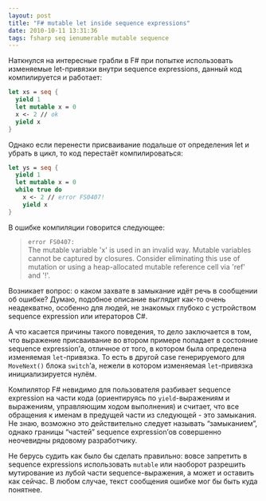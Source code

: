 ```yaml
---
layout: post
title: "F# mutable let inside sequence expressions"
date: 2010-10-11 13:31:36
tags: fsharp seq ienumerable mutable sequence
---
```

Наткнулся на интересные грабли в F# при попытке использовать изменяемые let-привязки внутри sequence expressions, данный код компилируется и работает:

```fsharp
let xs = seq {
  yield 1
  let mutable x = 0
  x <- 2 // ok
  yield x
}
```

Однако если перенести присваивание подальше от определения let и убрать в цикл, то код перестаёт компилироваться:

```fsharp
let ys = seq {
  yield 1
  let mutable x = 0
  while true do
    x <- 2 // error FS0407!
    yield x
}
```

В ошибке компиляции говорится следующее:

> `error FS0407:`<br/>
> The mutable variable 'x' is used in an invalid way. Mutable variables cannot be captured by closures. Consider eliminating this use of mutation or using a heap-allocated mutable reference cell via 'ref' and '!'.

Возникает вопрос: о каком захвате в замыкание идёт речь в сообщении об ошибке? Думаю, подобное описание выглядит как-то очень неадекватно, особенно для людей, не знакомых глубоко с устройством sequence expression или итераторов C#.

А что касается причины такого поведения, то дело заключается в том, что выражение присваивание во втором примере попадает в состояние sequence expression’а, отличное от того, в котором была определена изменяемая `let`-привязка. То есть в другой case генерируемого для `MoveNext()` блока `switch`’а, нежели в котором изменяемая `let`-привязка инициализируется нулём.

Компилятор F# невидимо для пользователя разбивает sequence expression на части кода (ориентируясь по `yield`-выражениям и выражениям, управляющим ходом выполнения) и считает, что все обращения к именам в предущей части из следующей - это замыкания. Не знаю, возможно это действительно следует называть “замыканием”, однако границы “частей” sequence expression’ов совершенно неочевидны рядовому разработчику.

Не берусь судить как было бы сделать правильно: вовсе запретить в sequence expressions использовать `mutable` или наоборот разрешить мутирование из лубой части sequence-выражения, а может и оставить как сейчас. В любом случае, текст сообщения ошибке мог бы быть куда понятнее.